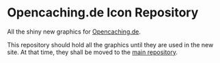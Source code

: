 Opencaching.de Icon Repository
==============================

All the shiny new graphics for [Opencaching.de](https://www.opencaching.de).

This repository should hold all the graphics until they are used in the new site. At that time, they shall be moved to the [main repository](https://github.com/OpencachingDeutschland/oc-server3).
